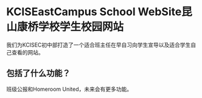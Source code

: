 # KCISEastCampus School WebSite昆山康桥学校学生校园网站
我们为KCISEC初中部打造了一个适合班主任在早自习向学生宣导以及适合学生自己查看的网站。

## 包括了什么功能？
班级公报和Homeroom United，未来会有更多功能。

